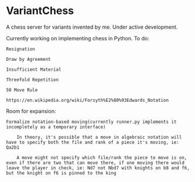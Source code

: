 # VariantChess
A chess server for variants invented by me. Under active development.

Currently working on implementing chess in Python. To do:
    
    Resignation
    
    Draw by Agreement
    
    Insufficient Material
    
    Threefold Repetition
    
    50 Move Rule
    
    https://en.wikipedia.org/wiki/Forsyth%E2%80%93Edwards_Notation
    
Room for expansion:

    Formalize notation-based moving(currently runner.py implements it incompletely as a temporary interface)

        In theory, it's possible that a move in algebraic notation will have to specify both the file and rank of a piece it's moving, ie: Qa2b1
        
        A move might not specify which file/rank the piece to move is on, even if there are two that can move there, if one moving there would leave the player in check, ie: Nd7 not Nbd7 with knights on b8 and f6, but the knight on f6 is pinned to the king